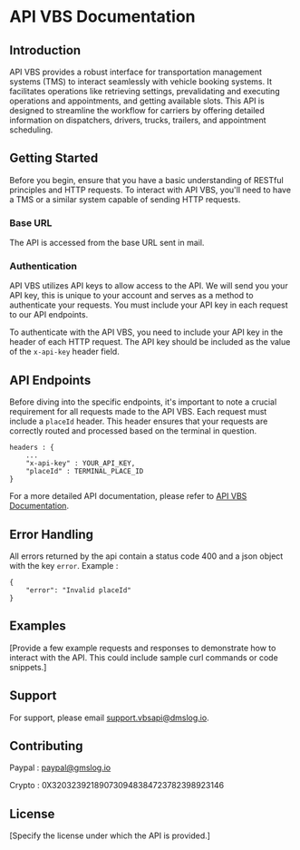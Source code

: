 # API VBS Documentation


## Introduction

API VBS provides a robust interface for transportation management systems (TMS) to interact seamlessly with vehicle booking systems. It facilitates operations like retrieving settings, prevalidating and executing operations and appointments, and getting available slots. This API is designed to streamline the workflow for carriers by offering detailed information on dispatchers, drivers, trucks, trailers, and appointment scheduling.

## Getting Started

Before you begin, ensure that you have a basic understanding of RESTful principles and HTTP requests. To interact with API VBS, you'll need to have a TMS or a similar system capable of sending HTTP requests.

### Base URL

The API is accessed from the base URL sent in mail.

### Authentication

API VBS utilizes API keys to allow access to the API. We will send you your API key, this is unique to your account and serves as a method to authenticate your requests.
You must include your API key in each request to our API endpoints.

To authenticate with the API VBS, you need to include your API key in the header of each HTTP request. The API key should be included as the value of the `x-api-key` header field.


## API Endpoints

Before diving into the specific endpoints, it's important to note a crucial requirement for all requests made to the API VBS. Each request must include a `placeId` header. This header ensures that your requests are correctly routed and processed based on the terminal in question.


```
headers : {
    ...
    "x-api-key" : YOUR_API_KEY,
    "placeId" : TERMINAL_PLACE_ID
}
```

For a more detailed API documentation, please refer to [API VBS Documentation](https://documenter.getpostman.com/view/15107629/2sA2r9VhiD#intro).

## Error Handling

All errors returned by the api contain a status code 400 and a json object with the key `error`.
Example : 
```
{
    "error": "Invalid placeId"
}
```


## Examples

[Provide a few example requests and responses to demonstrate how to interact with the API. This could include sample curl commands or code snippets.]


## Support

For support, please email support.vbsapi@dmslog.io.

## Contributing

Paypal : paypal@gmslog.io

Crypto : 0X320323921890730948384723782398923146

## License

[Specify the license under which the API is provided.]

